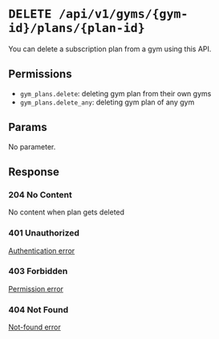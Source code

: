 # `DELETE /api/v1/gyms/{gym-id}/plans/{plan-id}`
You can delete a subscription plan from a gym using this API.


## Permissions

- `gym_plans.delete`: deleting gym plan from their own gyms
- `gym_plans.delete_any`: deleting gym plan of any gym

## Params

No parameter.

## Response

### 204 No Content
 No content when plan gets deleted

### 401 Unauthorized
[Authentication error](../../authentication-errors.md)

### 403 Forbidden
[Permission error](../../permission-errors.md)

### 404 Not Found
[Not-found error](../../not-found-errors.md)
